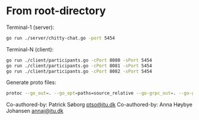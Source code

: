 # From root-directory


Terminal-1 (server):

```bash
go run ./server/chitty-chat.go -port 5454
```

Terminal-N (client):

```bash
go run ./client/participants.go -cPort 8080 -sPort 5454
go run ./client/participants.go -cPort 8081 -sPort 5454
go run ./client/participants.go -cPort 8082 -sPort 5454
```

Generate proto files:

```bash
protoc --go_out=. --go_opt=paths=source_relative --go-grpc_out=. --go-grpc_opt=paths=source_relative proto/proto.proto
```









Co-authored-by: Patrick Søborg <ptso@itu.dk>
Co-authored-by: Anna Høybye Johansen <annaj@itu.dk>